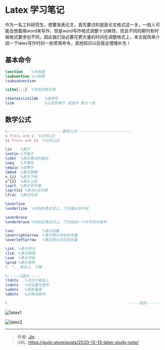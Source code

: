 # Latex 学习笔记


作为一名工科研究生，想要发表论文，首先要过的就是论文格式这一关，一般人可能会想着用word来写作，但是word写作格式调整十分麻烦，而且不同的期刊有时候格式要求也不同，因此我们没必要花费大量的时间在调整格式上，本文就简单介绍一下latex写作时的一些常用命令，其他知识以后我会慢慢补充！

## 基本命令

```latex
\section    %大标题
\subsection %小标题
\subsunsection

\cite{...}  %添加文献引用

\textasciitilde   %波浪号
\sim              %公式环境下 波浪号 要大一些
```



## 数学公式

```latex
%-------------------------数学公式-------------------------
$ f(x)= a+b $  %行内公式
$$ f(x)= a+b $$  %行间公式

\in    %属于
\notin %不属于
\cdot  %表示乘法的圆点
\neq   %不等号
\equiv %恒等于
\bmod  %表示取模
x_{i}  %表示下标
x^{2}  %表示上标
\sqrt  %表示平方根
\sqrt[n] %表示n次方根 
\frac  %表示分式

\overline
\underline  %分别在表达式上、下方画出水平线

\overbrace
\underbrace %分别在表达式上、下方给出一个水平的大括号

\vec             %表示向量
\overrightarrow  %表示箭头向右的向量
\overleftarrow   %表示箭头向左的向量

\int  %表示积分
\lim  %表示极限
\sum  %表示求和
\prod %表示乘积
%  ^、_表示上、下限

%-----三圆点-----
\ldots   %点位于基线上
\cdots   %点设置为居中
\vdots   %使其垂直
\ddots   %对角线排列

%                                                       -----矩阵------


```

![latex1](https://img.gujin.store/img/latex1.png)

![latex2](https://img.gujin.store/img/latex2.png)

---

> 作者: [Jin](https://img.gujin.store/img/favicon.ico)  
> URL: https://gujin.store/posts/2020-12-13-latex-study-note/  

